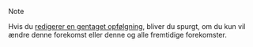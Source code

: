 <!-- markdownlint-disable-file MD041 -->
> [!NOTE]
> Hvis du [redigerer en gentaget opfølgning][1], bliver du spurgt, om du kun vil ændre denne forekomst eller denne og alle fremtidige forekomster.

<!-- Referenced links -->
[1]: ../edit-follow-up.md#repeat
